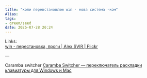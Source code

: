 ```yaml
---
title: "коли перевстановлюю win - нова система -ком"
Alias: 
tags:
- green/seed
date: 2025-07-28 20:24
---
```

Links:  
[win - перестановка, проги | Alex SVIR | Flickr](https://www.flickr.com/photos/198062248@N07/52832171626/in/album-72177720307647130/lightbox/)

—


Caramba switcher [Caramba Switcher — переключатель раскладки клавиатуры для Windows и Mac](https://caramba-switcher.com/)  
